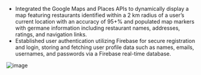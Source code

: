 - Integrated the Google Maps and Places APIs to dynamically display a map featuring restaurants identified within a
2 km radius of a user’s current location with an accuracy of 95+% and populated map markers with germane
information including restaurant names, addresses, ratings, and navigation links.
- Established user authentication utilizing Firebase for secure registration and login, storing and fetching user profile
data such as names, emails, usernames, and passwords via a Firebase real-time database.

![image](https://github.com/waffy1901/restaurantLocater/assets/80718213/de3b3ea3-1cfe-4705-9580-61da702279c3)
